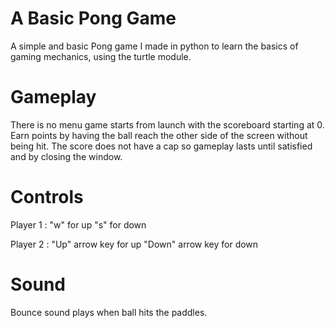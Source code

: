# A Basic Pong Game
A simple and basic Pong game I made in python to learn the basics of gaming mechanics, using the turtle module.

# Gameplay
There is no menu game starts from launch with the scoreboard starting at 0.
Earn points by having the ball reach the other side of the screen without being hit.
The score does not have a cap so gameplay lasts until satisfied and by closing the window.

# Controls
Player 1 : "w" for up "s" for down

Player 2 : "Up" arrow key for up "Down" arrow key for down

# Sound
Bounce sound plays when ball hits the paddles.

